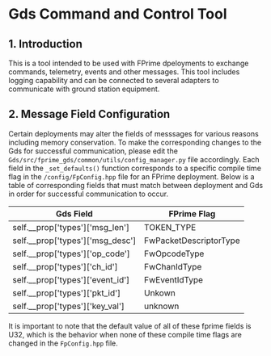 # Gds Command and Control Tool

## 1. Introduction

This is a tool intended to be used with FPrime dpeloyments to exchange commands, telemetry, events and other messages.
This tool includes logging capability and can be connected to several adapters to communicate with ground station equipment.

## 2. Message Field Configuration

Certain deployments may alter the fields of messsages for various reasons including memory conservation.
To make the corresponding changes to the Gds for successful communication, 
please edit the `Gds/src/fprime_gds/common/utils/config_manager.py` file accordingly. 
Each field in the `_set_defaults()` function corresponds to a specific compile time flag in the `/config/FpConfig.hpp` file for an FPrime deployment.
Below is a table of corresponding fields that must match between deployment and Gds in order for successful communication to occur.

Gds Field | FPrime Flag
----------- | ----------- |
self.__prop['types']['msg_len'] | TOKEN_TYPE
self.__prop['types']['msg_desc'] | FwPacketDescriptorType
self.__prop['types']['op_code'] | FwOpcodeType
self.__prop['types']['ch_id'] | FwChanIdType
self.__prop['types']['event_id'] | FwEventIdType
self.__prop['types']['pkt_id'] | Unkown
self.__prop['types']['key_val'] | unknown

It is important to note that the default value of all of these fprime fields is U32, which is the behavior when none of these compile time flags are changed in the `FpConfig.hpp` file.
